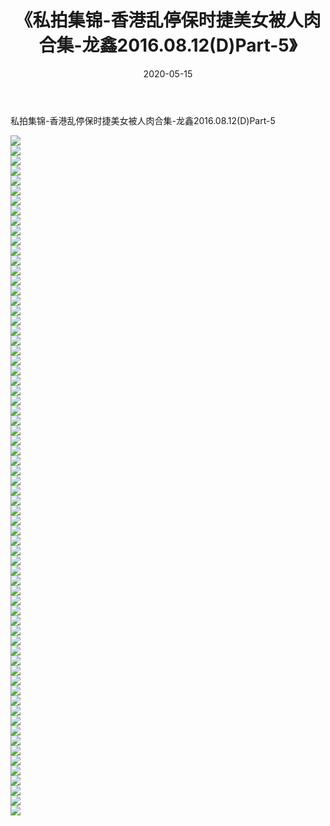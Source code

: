 ﻿---
layout: post
title:  《私拍集锦-香港乱停保时捷美女被人肉合集-龙鑫2016.08.12(D)Part-5》
date:   2020-05-15
img: http://imgx.orgx.ga/漏D/网络美图/2020/私拍集锦-香港乱停保时捷美女被人肉合集-龙鑫2016.08.12(D)Part-5/000.jpg
categories: [美女, 清纯, 唯美]
---

私拍集锦-香港乱停保时捷美女被人肉合集-龙鑫2016.08.12(D)Part-5

  ![](http://imgx.orgx.ga/漏D/网络美图/2020/私拍集锦-香港乱停保时捷美女被人肉合集-龙鑫2016.08.12(D)Part-5/001.jpg) <br> ![](http://imgx.orgx.ga/漏D/网络美图/2020/私拍集锦-香港乱停保时捷美女被人肉合集-龙鑫2016.08.12(D)Part-5/002.jpg) <br> ![](http://imgx.orgx.ga/漏D/网络美图/2020/私拍集锦-香港乱停保时捷美女被人肉合集-龙鑫2016.08.12(D)Part-5/003.jpg) <br> ![](http://imgx.orgx.ga/漏D/网络美图/2020/私拍集锦-香港乱停保时捷美女被人肉合集-龙鑫2016.08.12(D)Part-5/004.jpg) <br> ![](http://imgx.orgx.ga/漏D/网络美图/2020/私拍集锦-香港乱停保时捷美女被人肉合集-龙鑫2016.08.12(D)Part-5/005.jpg) <br> ![](http://imgx.orgx.ga/漏D/网络美图/2020/私拍集锦-香港乱停保时捷美女被人肉合集-龙鑫2016.08.12(D)Part-5/006.jpg) <br> ![](http://imgx.orgx.ga/漏D/网络美图/2020/私拍集锦-香港乱停保时捷美女被人肉合集-龙鑫2016.08.12(D)Part-5/007.jpg) <br> ![](http://imgx.orgx.ga/漏D/网络美图/2020/私拍集锦-香港乱停保时捷美女被人肉合集-龙鑫2016.08.12(D)Part-5/008.jpg) <br> ![](http://imgx.orgx.ga/漏D/网络美图/2020/私拍集锦-香港乱停保时捷美女被人肉合集-龙鑫2016.08.12(D)Part-5/009.jpg) <br> ![](http://imgx.orgx.ga/漏D/网络美图/2020/私拍集锦-香港乱停保时捷美女被人肉合集-龙鑫2016.08.12(D)Part-5/010.jpg) <br> ![](http://imgx.orgx.ga/漏D/网络美图/2020/私拍集锦-香港乱停保时捷美女被人肉合集-龙鑫2016.08.12(D)Part-5/011.jpg) <br> ![](http://imgx.orgx.ga/漏D/网络美图/2020/私拍集锦-香港乱停保时捷美女被人肉合集-龙鑫2016.08.12(D)Part-5/012.jpg) <br> ![](http://imgx.orgx.ga/漏D/网络美图/2020/私拍集锦-香港乱停保时捷美女被人肉合集-龙鑫2016.08.12(D)Part-5/013.jpg) <br> ![](http://imgx.orgx.ga/漏D/网络美图/2020/私拍集锦-香港乱停保时捷美女被人肉合集-龙鑫2016.08.12(D)Part-5/014.jpg) <br> ![](http://imgx.orgx.ga/漏D/网络美图/2020/私拍集锦-香港乱停保时捷美女被人肉合集-龙鑫2016.08.12(D)Part-5/015.jpg) <br> ![](http://imgx.orgx.ga/漏D/网络美图/2020/私拍集锦-香港乱停保时捷美女被人肉合集-龙鑫2016.08.12(D)Part-5/016.jpg) <br> ![](http://imgx.orgx.ga/漏D/网络美图/2020/私拍集锦-香港乱停保时捷美女被人肉合集-龙鑫2016.08.12(D)Part-5/017.jpg) <br> ![](http://imgx.orgx.ga/漏D/网络美图/2020/私拍集锦-香港乱停保时捷美女被人肉合集-龙鑫2016.08.12(D)Part-5/018.jpg) <br> ![](http://imgx.orgx.ga/漏D/网络美图/2020/私拍集锦-香港乱停保时捷美女被人肉合集-龙鑫2016.08.12(D)Part-5/019.jpg) <br> ![](http://imgx.orgx.ga/漏D/网络美图/2020/私拍集锦-香港乱停保时捷美女被人肉合集-龙鑫2016.08.12(D)Part-5/020.jpg) <br> ![](http://imgx.orgx.ga/漏D/网络美图/2020/私拍集锦-香港乱停保时捷美女被人肉合集-龙鑫2016.08.12(D)Part-5/021.jpg) <br> ![](http://imgx.orgx.ga/漏D/网络美图/2020/私拍集锦-香港乱停保时捷美女被人肉合集-龙鑫2016.08.12(D)Part-5/022.jpg) <br> ![](http://imgx.orgx.ga/漏D/网络美图/2020/私拍集锦-香港乱停保时捷美女被人肉合集-龙鑫2016.08.12(D)Part-5/023.jpg) <br> ![](http://imgx.orgx.ga/漏D/网络美图/2020/私拍集锦-香港乱停保时捷美女被人肉合集-龙鑫2016.08.12(D)Part-5/024.jpg) <br> ![](http://imgx.orgx.ga/漏D/网络美图/2020/私拍集锦-香港乱停保时捷美女被人肉合集-龙鑫2016.08.12(D)Part-5/025.jpg) <br> ![](http://imgx.orgx.ga/漏D/网络美图/2020/私拍集锦-香港乱停保时捷美女被人肉合集-龙鑫2016.08.12(D)Part-5/026.jpg) <br> ![](http://imgx.orgx.ga/漏D/网络美图/2020/私拍集锦-香港乱停保时捷美女被人肉合集-龙鑫2016.08.12(D)Part-5/027.jpg) <br> ![](http://imgx.orgx.ga/漏D/网络美图/2020/私拍集锦-香港乱停保时捷美女被人肉合集-龙鑫2016.08.12(D)Part-5/028.jpg) <br> ![](http://imgx.orgx.ga/漏D/网络美图/2020/私拍集锦-香港乱停保时捷美女被人肉合集-龙鑫2016.08.12(D)Part-5/029.jpg) <br> ![](http://imgx.orgx.ga/漏D/网络美图/2020/私拍集锦-香港乱停保时捷美女被人肉合集-龙鑫2016.08.12(D)Part-5/030.jpg) <br> ![](http://imgx.orgx.ga/漏D/网络美图/2020/私拍集锦-香港乱停保时捷美女被人肉合集-龙鑫2016.08.12(D)Part-5/031.jpg) <br> ![](http://imgx.orgx.ga/漏D/网络美图/2020/私拍集锦-香港乱停保时捷美女被人肉合集-龙鑫2016.08.12(D)Part-5/032.jpg) <br> ![](http://imgx.orgx.ga/漏D/网络美图/2020/私拍集锦-香港乱停保时捷美女被人肉合集-龙鑫2016.08.12(D)Part-5/033.jpg) <br> ![](http://imgx.orgx.ga/漏D/网络美图/2020/私拍集锦-香港乱停保时捷美女被人肉合集-龙鑫2016.08.12(D)Part-5/034.jpg) <br> ![](http://imgx.orgx.ga/漏D/网络美图/2020/私拍集锦-香港乱停保时捷美女被人肉合集-龙鑫2016.08.12(D)Part-5/035.jpg) <br> ![](http://imgx.orgx.ga/漏D/网络美图/2020/私拍集锦-香港乱停保时捷美女被人肉合集-龙鑫2016.08.12(D)Part-5/036.jpg) <br> ![](http://imgx.orgx.ga/漏D/网络美图/2020/私拍集锦-香港乱停保时捷美女被人肉合集-龙鑫2016.08.12(D)Part-5/037.jpg) <br> ![](http://imgx.orgx.ga/漏D/网络美图/2020/私拍集锦-香港乱停保时捷美女被人肉合集-龙鑫2016.08.12(D)Part-5/038.jpg) <br> ![](http://imgx.orgx.ga/漏D/网络美图/2020/私拍集锦-香港乱停保时捷美女被人肉合集-龙鑫2016.08.12(D)Part-5/039.jpg) <br> ![](http://imgx.orgx.ga/漏D/网络美图/2020/私拍集锦-香港乱停保时捷美女被人肉合集-龙鑫2016.08.12(D)Part-5/040.jpg) <br> ![](http://imgx.orgx.ga/漏D/网络美图/2020/私拍集锦-香港乱停保时捷美女被人肉合集-龙鑫2016.08.12(D)Part-5/041.jpg) <br> ![](http://imgx.orgx.ga/漏D/网络美图/2020/私拍集锦-香港乱停保时捷美女被人肉合集-龙鑫2016.08.12(D)Part-5/042.jpg) <br> ![](http://imgx.orgx.ga/漏D/网络美图/2020/私拍集锦-香港乱停保时捷美女被人肉合集-龙鑫2016.08.12(D)Part-5/043.jpg) <br> ![](http://imgx.orgx.ga/漏D/网络美图/2020/私拍集锦-香港乱停保时捷美女被人肉合集-龙鑫2016.08.12(D)Part-5/044.jpg) <br> ![](http://imgx.orgx.ga/漏D/网络美图/2020/私拍集锦-香港乱停保时捷美女被人肉合集-龙鑫2016.08.12(D)Part-5/045.jpg) <br> ![](http://imgx.orgx.ga/漏D/网络美图/2020/私拍集锦-香港乱停保时捷美女被人肉合集-龙鑫2016.08.12(D)Part-5/046.jpg) <br> ![](http://imgx.orgx.ga/漏D/网络美图/2020/私拍集锦-香港乱停保时捷美女被人肉合集-龙鑫2016.08.12(D)Part-5/047.jpg) <br> ![](http://imgx.orgx.ga/漏D/网络美图/2020/私拍集锦-香港乱停保时捷美女被人肉合集-龙鑫2016.08.12(D)Part-5/048.jpg) <br> ![](http://imgx.orgx.ga/漏D/网络美图/2020/私拍集锦-香港乱停保时捷美女被人肉合集-龙鑫2016.08.12(D)Part-5/049.jpg) <br> ![](http://imgx.orgx.ga/漏D/网络美图/2020/私拍集锦-香港乱停保时捷美女被人肉合集-龙鑫2016.08.12(D)Part-5/050.jpg) <br> ![](http://imgx.orgx.ga/漏D/网络美图/2020/私拍集锦-香港乱停保时捷美女被人肉合集-龙鑫2016.08.12(D)Part-5/051.jpg) <br> ![](http://imgx.orgx.ga/漏D/网络美图/2020/私拍集锦-香港乱停保时捷美女被人肉合集-龙鑫2016.08.12(D)Part-5/052.jpg) <br> ![](http://imgx.orgx.ga/漏D/网络美图/2020/私拍集锦-香港乱停保时捷美女被人肉合集-龙鑫2016.08.12(D)Part-5/053.jpg) <br> ![](http://imgx.orgx.ga/漏D/网络美图/2020/私拍集锦-香港乱停保时捷美女被人肉合集-龙鑫2016.08.12(D)Part-5/054.jpg) <br> ![](http://imgx.orgx.ga/漏D/网络美图/2020/私拍集锦-香港乱停保时捷美女被人肉合集-龙鑫2016.08.12(D)Part-5/055.jpg) <br> ![](http://imgx.orgx.ga/漏D/网络美图/2020/私拍集锦-香港乱停保时捷美女被人肉合集-龙鑫2016.08.12(D)Part-5/056.jpg) <br> ![](http://imgx.orgx.ga/漏D/网络美图/2020/私拍集锦-香港乱停保时捷美女被人肉合集-龙鑫2016.08.12(D)Part-5/057.jpg) <br> ![](http://imgx.orgx.ga/漏D/网络美图/2020/私拍集锦-香港乱停保时捷美女被人肉合集-龙鑫2016.08.12(D)Part-5/058.jpg) <br> ![](http://imgx.orgx.ga/漏D/网络美图/2020/私拍集锦-香港乱停保时捷美女被人肉合集-龙鑫2016.08.12(D)Part-5/059.jpg) <br> ![](http://imgx.orgx.ga/漏D/网络美图/2020/私拍集锦-香港乱停保时捷美女被人肉合集-龙鑫2016.08.12(D)Part-5/060.jpg) <br> ![](http://imgx.orgx.ga/漏D/网络美图/2020/私拍集锦-香港乱停保时捷美女被人肉合集-龙鑫2016.08.12(D)Part-5/061.jpg) <br> ![](http://imgx.orgx.ga/漏D/网络美图/2020/私拍集锦-香港乱停保时捷美女被人肉合集-龙鑫2016.08.12(D)Part-5/062.jpg) <br> ![](http://imgx.orgx.ga/漏D/网络美图/2020/私拍集锦-香港乱停保时捷美女被人肉合集-龙鑫2016.08.12(D)Part-5/063.jpg) <br> ![](http://imgx.orgx.ga/漏D/网络美图/2020/私拍集锦-香港乱停保时捷美女被人肉合集-龙鑫2016.08.12(D)Part-5/064.jpg) <br> ![](http://imgx.orgx.ga/漏D/网络美图/2020/私拍集锦-香港乱停保时捷美女被人肉合集-龙鑫2016.08.12(D)Part-5/065.jpg) <br> ![](http://imgx.orgx.ga/漏D/网络美图/2020/私拍集锦-香港乱停保时捷美女被人肉合集-龙鑫2016.08.12(D)Part-5/066.jpg) <br> ![](http://imgx.orgx.ga/漏D/网络美图/2020/私拍集锦-香港乱停保时捷美女被人肉合集-龙鑫2016.08.12(D)Part-5/067.jpg) <br> ![](http://imgx.orgx.ga/漏D/网络美图/2020/私拍集锦-香港乱停保时捷美女被人肉合集-龙鑫2016.08.12(D)Part-5/068.jpg) <br>